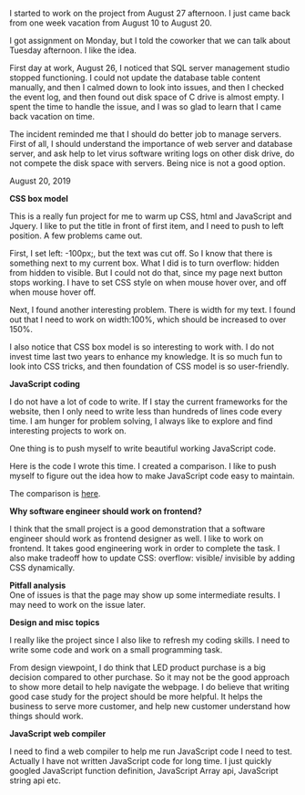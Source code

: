 
I started to work on the project from August 27 afternoon. I just came back from one week vacation from August 10 to August 20. 

I got assignment on Monday, but I told the coworker that we can talk about Tuesday afternoon. I like the idea. 

First day at work, August 26, I noticed that SQL server management studio stopped functioning. I could not update the database table content manually, and then I calmed down to look into issues, and then I checked the event log, and then found out disk space of C drive is almost empty. I spent the time to handle the issue, and I was so glad to learn that I came back vacation on time. 

The incident reminded me that I should do better job to manage servers. First of all, I should understand the importance of web server and database server, and ask help to let virus software writing logs on other disk drive, do not compete the disk space with servers. Being nice is not a good option. 

August 20, 2019<br>

**CSS box model** <br>

This is a really fun project for me to warm up CSS, html and JavaScript and Jquery. I like to put the title in front of first item, and I need to push to left position. A few problems came out. 

First, I set left: -100px;, but the text was cut off. So I know that there is something next to my current box. What I did is to turn overflow: hidden from hidden to visible. But I could not do that, since my page next button stops working. I have to set CSS style on when mouse hover over, and off when mouse hover off. 

Next, I found another interesting problem. There is width for my text. I found out that I need to work on width:100%, which should be increased to over 150%. 

I also notice that CSS box model is so interesting to work with. I do not invest time last two years to enhance my knowledge. It is so much fun to look into CSS tricks, and then foundation of CSS model is so user-friendly. 


**JavaScript coding**<br>

I do not have a lot of code to write. If I stay the current frameworks for the website, then I only need to write less than hundreds of lines code every time. I am hunger for problem solving, I always like to explore and find interesting projects to work on. 

One thing is to push myself to write beautiful working JavaScript code. 

Here is the code I wrote this time. I created a comparison. I like to push myself to figure out the idea how to make JavaScript code easy to maintain. 

The comparison is [here](https://github.com/jianminchen/ProjectManagement/blob/master/hoverover%20update/step%204%20development/ComparisonWork.jpg). 


**Why software engineer should work on frontend?**<br>

I think that the small project is a good demonstration that a software engineer should work as frontend designer as well. I like to work on frontend. It takes good engineering work in order to complete the task. I also make tradeoff how to update CSS: overflow: visible/ invisible by adding CSS dynamically. 

**Pitfall analysis**<br>
One of issues is that the page may show up some intermediate results. I may need to work on the issue later. 

**Design and misc topics**<br>

I really like the project since I also like to refresh my coding skills. I need to write some code and work on a small programming task. 

From design viewpoint, I do think that LED product purchase is a big decision compared to other purchase. So it may not be the good approach to show more detail to help navigate the webpage. I do believe that writing good case study for the project should be more helpful. It helps the business to serve more customer, and help new customer understand how things should work. 

**JavaScript web compiler** <br>

I need to find a web compiler to help me run JavaScript code I need to test. Actually I have not written JavaScript code for long time. 
I just quickly googled JavaScript function definition, JavaScript Array api, JavaScript string api etc. 
